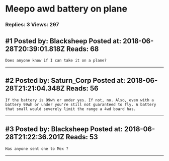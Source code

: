 # Meepo awd battery on plane

### Replies: 3 Views: 297

## \#1 Posted by: Blacksheep Posted at: 2018-06-28T20:39:01.818Z Reads: 68

```
Does anyone know if I can take it on a plane?
```

---
## \#2 Posted by: Saturn_Corp Posted at: 2018-06-28T21:21:04.348Z Reads: 56

```
If the battery is 99wh or under yes. If not, no. Also, even with a battery 99wh or under you're still not guaranteed to fly. A battery that small would severely limit the range a 4wd board has.
```

---
## \#3 Posted by: Blacksheep Posted at: 2018-06-28T21:22:36.201Z Reads: 53

```
Has anyone sent one to Mex ?
```

---
